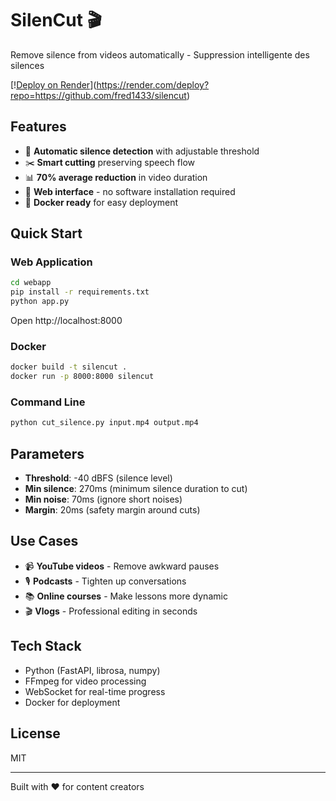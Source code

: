 # SilenCut 🎬

Remove silence from videos automatically - Suppression intelligente des silences

[\![Deploy on Render](https://render.com/images/deploy-to-render-button.svg)](https://render.com/deploy?repo=https://github.com/fred1433/silencut)

## Features

- 🚀 **Automatic silence detection** with adjustable threshold
- ✂️ **Smart cutting** preserving speech flow
- 📊 **70% average reduction** in video duration
- 🎯 **Web interface** - no software installation required
- 🐳 **Docker ready** for easy deployment

## Quick Start

### Web Application

```bash
cd webapp
pip install -r requirements.txt
python app.py
```

Open http://localhost:8000

### Docker

```bash
docker build -t silencut .
docker run -p 8000:8000 silencut
```

### Command Line

```bash
python cut_silence.py input.mp4 output.mp4
```

## Parameters

- **Threshold**: -40 dBFS (silence level)
- **Min silence**: 270ms (minimum silence duration to cut)
- **Min noise**: 70ms (ignore short noises)
- **Margin**: 20ms (safety margin around cuts)

## Use Cases

- 📹 **YouTube videos** - Remove awkward pauses
- 🎙️ **Podcasts** - Tighten up conversations
- 📚 **Online courses** - Make lessons more dynamic
- 🎬 **Vlogs** - Professional editing in seconds

## Tech Stack

- Python (FastAPI, librosa, numpy)
- FFmpeg for video processing
- WebSocket for real-time progress
- Docker for deployment

## License

MIT

---

Built with ❤️ for content creators

